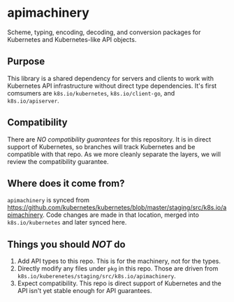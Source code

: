 # apimachinery

Scheme, typing, encoding, decoding, and conversion packages for Kubernetes and Kubernetes-like API objects.


## Purpose

This library is a shared dependency for servers and clients to work with Kubernetes API infrastructure without direct
type dependencies.  It's first comsumers are `k8s.io/kubernetes`, `k8s.io/client-go`, and `k8s.io/apiserver`.


## Compatibility

There are *NO compatibility guarantees* for this repository.  It is in direct support of Kubernetes, so branches
will track Kubernetes and be compatible with that repo.  As we more cleanly separate the layers, we will review the
compatibility guarantee.


## Where does it come from?

`apimachinery` is synced from https://github.com/kubernetes/kubernetes/blob/master/staging/src/k8s.io/apimachinery.
Code changes are made in that location, merged into `k8s.io/kubernetes` and later synced here.


## Things you should *NOT* do

 1. Add API types to this repo.  This is for the machinery, not for the types.
 2. Directly modify any files under `pkg` in this repo.  Those are driven from `k8s.io/kuberenetes/staging/src/k8s.io/apimachinery`.
 3. Expect compatibility.  This repo is direct support of Kubernetes and the API isn't yet stable enough for API guarantees.